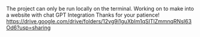 The project can only be run locally on the terminal.
Working on to make into a website with chat GPT Integration
Thanks for your patience!
https://drive.google.com/drive/folders/12vg9i1guXbIm1qSITlZmmnqRNsI63Od6?usp=sharing
